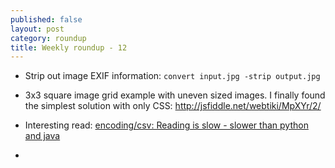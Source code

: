 ```yaml
---
published: false
layout: post
category: roundup
title: Weekly roundup - 12
---
```


* Strip out image EXIF information:
`convert input.jpg -strip output.jpg`

* 3x3 square image grid example with uneven sized images. I finally found the simplest solution with only CSS:
http://jsfiddle.net/webtiki/MpXYr/2/
* Interesting read: [encoding/csv: Reading is slow - slower than python and java](https://github.com/golang/go/issues/16791)
*